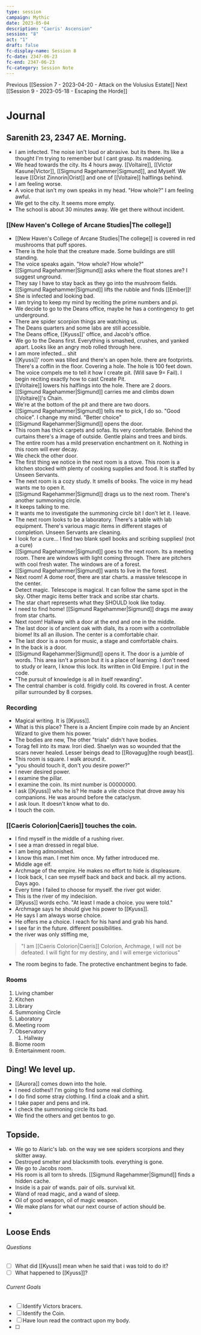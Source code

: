 ```yaml
---
type: session
campaign: Mythic
date: 2023-05-04
description: "Caeris' Ascension"
session: "8"
act: "1"
draft: false
fc-display-name: Session 8
fc-date: 2347-06-23
fc-end: 2347-06-23
fc-category: Session Note
---
```

Previous [[Session 7 - 2023-04-20 - Attack on the Volusius Estate]]
Next [[Session 9 - 2023-05-18 - Escaping the Horde]]

# Journal
## Sarenith 23, 2347 AE. Morning.
- I am infected. The noise isn't loud or abrasive. but its there. Its like a thought I'm trying to remember but I cant grasp. Its maddening.
- We head towards the city. Its 4 hours away. [[Voltaire]], [[Victor Kasune|Victor]], [[Sigmund Ragehammer|Sigmund]], and Myself. We leave [[Orist Zinnorin|Orist]] and one of [[Voltaire]] halflings behind. 
- I am feeling worse.
- A voice that isn't my own speaks in my head. "How whole?" I am feeling awful. 
- We get to the city. It seems more empty.
- The school is about 30 minutes away. We get there without incident.

### [[New Haven's College of Arcane Studies|The college]]
- [[New Haven's College of Arcane Studies|The college]] is covered in red mushrooms that puff spores.
- There is the hole that the creature made. Some buildings are still standing.
- The voice speaks again. "How whole? How whole?"
- [[Sigmund Ragehammer|Sigmund]] asks where the float stones are? I suggest unground.
- They say I have to stay back as they go into the mushroom fields. 
- [[Sigmund Ragehammer|Sigmund]] lifts the rubble and finds [[Ember]]!
- She is infected and looking bad.
- I am trying to keep my mind by reciting the prime numbers and pi.
- We decide to go to the Deans office, maybe he has a contingency to get underground.
- There are spider scorpion things are watching us.
- The Deans quarters and some labs are still accessible.
- The Deans office, [[Kyuss]]' office, and Jacob's office.
- We go to the Deans first. Everything is smashed, crushes, and yanked apart. Looks like an angry mob rolled through here.
- I am more infected... shit
- [[Kyuss]]' room was tilled and there's an open hole. there are footprints. There's a coffin in the floor. Covering a hole. The hole is 100 feet down.
- The voice compels me to tell it how I create pit. (Will save 9= Fail). I begin reciting exactly how to cast Create Pit.
- [[Voltaire]] lowers his halflings into the hole. There are 2 doors.
- [[Sigmund Ragehammer|Sigmund]] carries me and climbs down [[Voltaire]]'s Chain.
- We're at the bottom of the pit and there are two doors. 
- [[Sigmund Ragehammer|Sigmund]] tells me to pick, I do so. "Good choice". I change my mind. "Better choice"
- [[Sigmund Ragehammer|Sigmund]] opens the door. 
- This room has thick carpets and sofas. Its very comfortable. Behind the curtains there's a image of outside. Gentle plains and trees and birds. 
- The entire room has a mild preservation enchantment on it. Nothing in this room will ever decay.
- We check the other door.
- The first thing we notice in the next room is a stove. This room is a kitchen stocked with plenty of cooking supplies and food. It is staffed by Unseen Servants.
- The next room is a cozy study. It smells of books. The voice in my head wants me to open it. 
- [[Sigmund Ragehammer|Sigmund]] drags us to the next room. There's another summoning circle. 
- It keeps talking to me.
- It wants me to investigate the summoning circle bit I don't let it. I leave.
- The next room looks to be a laboratory. There's a table with lab equipment. There's various  magic items in different stages of completion. Unseen Servants are cleaning.
- I look for a cure... I find two blank spell books and scribing supplies! (not a cure)
- [[Sigmund Ragehammer|Sigmund]] goes to the next room. Its a meeting room. There are windows with light coming through. There are pitchers with cool fresh water. The windows are of a forest.
- [[Sigmund Ragehammer|Sigmund]] wants to live in the forest.
- Next room! A dome roof, there are star charts. a massive telescope in the center.
- Detect magic. Telescope is magical. It can follow the same spot in the sky. Other magic items better track and scribe star charts.
- The star chart represents what they SHOULD look like today.
- I need to find home! [[Sigmund Ragehammer|Sigmund]] drags me away from star charts.
- Next room! Hallway with a door at the end and one in the middle.
- The last door is of ancient oak with dials, its a room with a controllable biome! Its all an illusion. The center is a comfortable chair.
- The last door is a room for music, a stage and comfortable chairs.
- In the back is a door.
- [[Sigmund Ragehammer|Sigmund]] opens it. The door is a jumble of words. This area isn't a prison but it is a place of learning. I don't need to study or learn, I know this lock. Its written in Old Empire. I put in the code.
- "The pursuit of knowledge is all in itself rewarding".
- The central chamber is cold. frigidly cold. Its covered in frost. A center pillar surrounded by 8 corpses.

### Recording
- Magical writing. It is [[Kyuss]]. 
- What is this place? There is a Ancient Empire coin made by an Ancient Wizard to give them his power. 
- The bodies are new, The other "trials" didn't have bodies.
- Torag fell into its maw. Irori died. Shaelyn was so wounded that the scars never healed. Lesser beings dead to [[Rovagug|the rough beast]]. 
- This room is square. I walk around it.
- "you should touch it, don't you desire power?" 
- I never desired power.
- I examine the pillar.
- I examine the coin. Its mint number is 00000000. 
- I ask [[Kyuss]] who he is? He made a vile choice that drove away his companions. He was around before the cataclysm. 
- I ask Ioun. It doesn't know what to do. 
- I touch the coin.

### [[Caeris Colorion|Caeris]] touches the coin.
- I find myself in the middle of a rushing river.
- I see a man dressed in regal blue.
- I am being admonished.
- I know this man. I met him once. My father introduced me.
- Middle age elf.
- Archmage of the empire. He makes no effort to hide is displeasure.
- I look back, I can see myself back and back and back. all my actions. Days ago.
- Every time I failed to choose for myself. the river got wider.
- This is the river of my indecision.
- [[Kyuss]] words echo. "At least I made a choice. you were told."
- Archmage says he should give his power to [[Kyuss]].
- He says I am always worse choice.
- He offers me a choice. I reach for his hand and grab his hand.
- I see far in the future. different possibilities.
- the river was only stiffing me, 

>"I am [[Caeris Colorion|Caeris]] Colorion, Archmage, I will not be defeated. I will fight for my destiny, and I will emerge victorious"

- The room begins to fade. The protective enchantment begins to fade.

### Rooms
1. Living chamber
2. Kitchen
3. Library
4. Summoning Circle
5. Laboratory 
6. Meeting room
7. Observatory
	1. Hallway
8. Biome room
9. Entertainment room. 

## Ding! We level up.
- [[Aurora]] comes down into the hole.
- I need clothes!! I'm going to find some real clothing.
- I do find some stray clothing. I find a cloak and a shirt.
- I take paper and pens and ink.
- I check the summoning circle Its bad.
- We find the others and get bentos to go.

## Topside.
- We go to Alaric's lab. on the way we see spiders scorpions and they skitter away.
- Destroyed smelter and blacksmith tools. everything is gone.
- We go to Jacobs room.
- His room is all torn to shreds. [[Sigmund Ragehammer|Sigmund]] finds a hidden cache. 
- Inside is a pair of wands. pair of oils. survival kit. 
- Wand of read magic, and a wand of sleep.
- Oil of good weapon, oil of magic weapon.
- We make plans for what our next course of action should be.
- 

## Loose Ends
###### Questions
- [ ] What did [[Kyuss]] mean when he said that i was told to do it?
- [ ] What happened to [[Kyuss]]?

###### Current Goals
- [ ] Identify Victors bracers.
- [ ] Identify the Coin.
- [ ] Have Ioun read the contract upon my body.
- [ ] 

